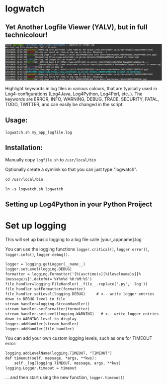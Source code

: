 # logwatch

## Yet Another Logfile Viewer (YALV), but in full technicolour!

![Screenshot](logwatch.gif)

Highlight keywords in log files in various colours, that are typically used in Log4-configurations (Log4Java, Log4Python, Log4Perl, etc..). The keywords are ERROR, INFO, WARNING, DEBUG, TRACE, SECURITY, FATAL, TODO, TWITTER, and can easily be changed in the script.

## Usage:

`logwatch.sh my_app_logfile.log`

## Installation:

Manually copy `logfile.sh` to `/usr/local/bin`

Optionally create a symlink so that you can just type "logwatch".

`cd /usr/local/bin`

`ln -s logwatch.sh logwatch`

## Setting up Log4Python in your Python Proiject

# Set up logging

This will set up basic logging to a log file calle [your_appname].log

You can use the logging functions `logger.critical()`, `logger.error()`, `logger.info()`, `logger.debug()`.

```import logging
logger = logging.getLogger(__name__) 
logger.setLevel(logging.DEBUG)
formatter = logging.Formatter('[%(asctime)s][%(levelname)s][%(message)s]',datefmt='%Y%m%d %H:%M:%S')
file_handler=logging.FileHandler(__file__.replace('.py','.log'))
file_handler.setFormatter(formatter)
file_handler.setLevel(logging.DEBUG)     # <-- write logger entries down to DEBUG level to file
stream_handler=logging.StreamHandler()
stream_handler.setFormatter(formatter)
stream_handler.setLevel(logging.WARNING)   # <-- write logger entries down to WARNING level to display
logger.addHandler(stream_handler)
logger.addHandler(file_handler)
```

You can add your own custom logging levels, such as one for TIMEOUT error:

```logging.TIMEOUT = 45    #  <-- just above ERROR level
logging.addLevelName(logging.TIMEOUT, "TIMEOUT")
def timeout(self, message, *args, **kws):    
    self._log(logging.TIMEOUT, message, args, **kws) 
logging.Logger.timeout = timeout
```

... and then start using the new function, `logger.timeout()`
